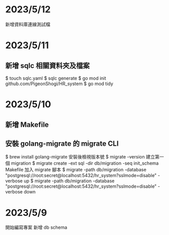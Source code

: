 # 2023/5/12
新增資料庫連線測試檔

# 2023/5/11
## 新增 sqlc 相關資料夾及檔案
 $ touch sqlc.yaml
 $ sqlc generate 
 $ go mod init github.com/PigeonShogi/HR_system
 $ go mod tidy

# 2023/5/10
## 新增 Makefile
## 安裝 golang-migrate 的 migrate CLI
 $ brew install golang-migrate
安裝後檢視版本號
 $ migrate -version
建立第一個 migration
 $ migrate create -ext sql -dir db/migration -seq init_schema
Makefile 加入 migrate 腳本
 $ migrate -path db/migration -database "postgresql://root:secret@localhost:5432/hr_system?sslmode=disable" -verbose up
 $ migrate -path db/migration -database "postgresql://root:secret@localhost:5432/hr_system?sslmode=disable" -verbose down

# 2023/5/9
開始編寫專案
新增 db schema
